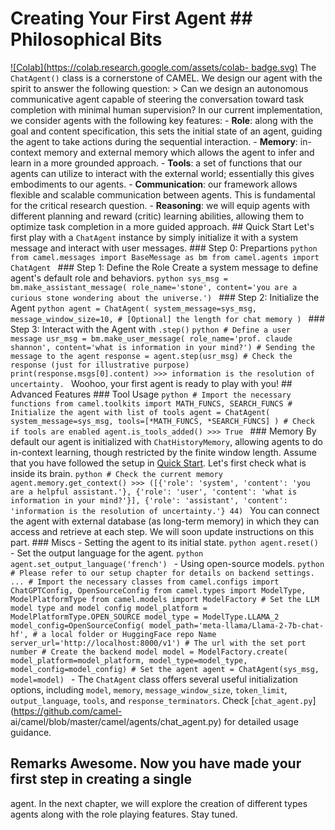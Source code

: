 # Creating Your First Agent ## Philosophical Bits
[![Colab](https://colab.research.google.com/assets/colab-
badge.svg)](https://colab.research.google.com/drive/1hG_q9F8PY1kDua_JyoHirJAPOGRexFmM?usp=sharing)
The `ChatAgent()` class is a cornerstone of CAMEL. We design our agent with
the spirit to answer the following question: > Can we design an autonomous
communicative agent capable of steering the conversation toward task
completion with minimal human supervision? In our current implementation, we
consider agents with the following key features: \- **Role**: along with the
goal and content specification, this sets the initial state of an agent,
guiding the agent to take actions during the sequential interaction. \-
**Memory**: in-context memory and external memory which allows the agent to
infer and learn in a more grounded approach. \- **Tools**: a set of functions
that our agents can utilize to interact with the external world; essentially
this gives embodiments to our agents. \- **Communication**: our framework
allows flexible and scalable communication between agents. This is fundamental
for the critical research question. \- **Reasoning**: we will equip agents
with different planning and reward (critic) learning abilities, allowing them
to optimize task completion in a more guided approach.  ## Quick Start Let's
first play with a `ChatAgent` instance by simply initialize it with a system
message and interact with user messages. ### Step 0: Prepartions ```python
from camel.messages import BaseMessage as bm from camel.agents import
ChatAgent ``` ### Step 1: Define the Role Create a system message to define
agent's default role and behaviors. ```python sys_msg =
bm.make_assistant_message( role_name='stone', content='you are a curious stone
wondering about the universe.') ``` ### Step 2: Initialize the Agent ```python
agent = ChatAgent( system_message=sys_msg, message_window_size=10, #
[Optional] the length for chat memory ) ``` ### Step 3: Interact with the
Agent with `.step()` ```python # Define a user message usr_msg =
bm.make_user_message( role_name='prof. claude shannon', content='what is
information in your mind?') # Sending the message to the agent response =
agent.step(usr_msg) # Check the response (just for illustrative purpose)
print(response.msgs[0].content) >>> information is the resolution of
uncertainty. ``` Woohoo, your first agent is ready to play with you! ##
Advanced Features ### Tool Usage ```python # Import the necessary functions
from camel.toolkits import MATH_FUNCS, SEARCH_FUNCS # Initialize the agent
with list of tools agent = ChatAgent( system_message=sys_msg,
tools=[*MATH_FUNCS, *SEARCH_FUNCS] ) # Check if tools are enabled
agent.is_tools_added() >>> True ``` ### Memory By default our agent is
initialized with `ChatHistoryMemory`, allowing agents to do in-context
learning, though restricted by the finite window length. Assume that you have
followed the setup in [Quick Start](#quick-start). Let's first check what is
inside its brain.  ```python # Check the current memory
agent.memory.get_context() >>> ([{'role': 'system', 'content': 'you are a
helpful assistant.'}, {'role': 'user', 'content': 'what is information in your
mind?'}], {'role': 'assistant', 'content': 'information is the resolution of
uncertainty.'} 44) ``` You can connect the agent with external database (as
long-term memory) in which they can access and retrieve at each step. We will
soon update instructions on this part. ### Miscs \- Setting the agent to its
initial state. ```python agent.reset() ``` \- Set the output language for the
agent. ```python agent.set_output_language('french') ``` \- Using open-source
models. ```python # Please refer to our setup chapter for details on backend
settings. ... # Import the necessary classes from camel.configs import
ChatGPTConfig, OpenSourceConfig from camel.types import ModelType,
ModelPlatformType from camel.models import ModelFactory # Set the LLM model
type and model config model_platform = ModelPlatformType.OPEN_SOURCE
model_type = ModelType.LLAMA_2 model_config=OpenSourceConfig(
model_path='meta-llama/Llama-2-7b-chat-hf', # a local folder or HuggingFace
repo Name server_url='http://localhost:8000/v1') # The url with the set port
number # Create the backend model model = ModelFactory.create(
model_platform=model_platform, model_type=model_type,
model_config=model_config) # Set the agent agent = ChatAgent(sys_msg,
model=model) ``` \- The `ChatAgent` class offers several useful initialization
options, including `model`, `memory`, `message_window_size`, `token_limit`,
`output_language`, `tools`, and `response_terminators`. Check
[`chat_agent.py`](https://github.com/camel-
ai/camel/blob/master/camel/agents/chat_agent.py) for detailed usage guidance.
## Remarks Awesome. Now you have made your first step in creating a single
agent. In the next chapter, we will explore the creation of different types
agents along with the role playing features. Stay tuned.


